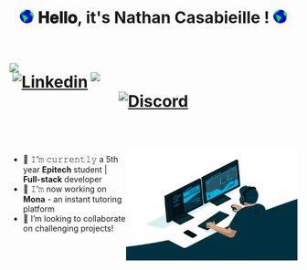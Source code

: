 <h1 align="center">
  <img src="https://github.com/nathan-casabieille/nathan-casabieille/blob/main/Earth.gif" width="24px" style="max-width:100%;">
  𝐇𝐞𝐥𝐥𝐨, it's Nathan Casabieille !
  <img src="https://github.com/nathan-casabieille/nathan-casabieille/blob/main/Earth.gif" width="24px" style="max-width:100%;">
  
  <br />
  <br />
  <div align=center>
  <img align=left width=420 src="https://github-readme-stats.vercel.app/api?username=nathan-casabieille&hide=prs&theme=onedark&layout=compact&hide_border=true&show_icons=true" />
  <img align=right width=362 src="https://github-readme-streak-stats.herokuapp.com/?user=nathan-casabieille&theme=onedark" />
  
  [![Linkedin](https://img.shields.io/badge/-LinkedIn-blue?style=flat&logo=Linkedin&logoColor=white)](https://www.linkedin.com/in/nathan-casabieille-775853152/)
  [![Discord](https://img.shields.io/badge/-Discord-white?style=flat&logo=Discord)](https://discord.com/users/natcas#5756/)
  </div>

</h1>

<br/>
<br/>
<a target="_blank">
  <img align="right" height="200" width="300" alt="GIF" src="https://github.com/nathan-casabieille/nathan-casabieille/blob/main/coder.gif">
</a>

- 🔭 𝙸’𝚖 𝚌𝚞𝚛𝚛𝚎𝚗𝚝𝚕𝚢 a 5th year **Epitech** student | **Full-stack** developer
- 🔨 𝙸’𝚖 now working on **Mona** - an instant tutoring platform
- 🤔 I’m looking to collaborate on challenging projects!
